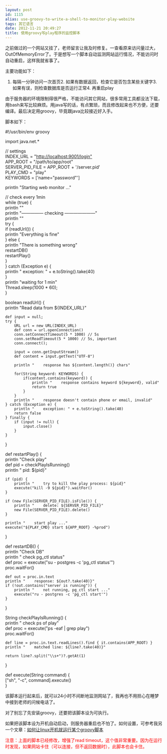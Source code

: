 ```yaml
---
layout: post
id: 1115
alias: use-groovy-to-write-a-shell-to-monitor-play-website
tags: 其它语言
date: 2012-11-21 20:49:27
title: 使用groovy写play程序的监控脚本
---
```


之前做过的一个网站又挂了，老师留言让我及时修复。一查看原来访问量过大，OutOfMemoryError了。于是想写一个脚本自动监测网站运行情况，不能访问时自动重启，这样我就省事了。

主要功能如下：

1.  每隔一分钟访问一次首页2.  如果有数据返回，检查它是否包含某些关键字3.  如果有误，则检查数据库是否运行正常4.  再重启play

由于服务器的环境限制得很严格，不能访问其它网站，很多常用工具都没法下载，用bash来写比较麻烦。用java写的话，有点繁琐，而且修改起来也不方便，还要编译。最后决定用groovy，毕竟跟java比较接近好入手。

脚本如下：

<div class="mycode">

#!/usr/bin/env groovy

import java.net.*

// settings     
INDEX_URL = "[http://localhost:9001/login"](http://localhost:9001/login")      
APP_ROOT = "/path/to/app/root"      
SERVER_PID_FILE = APP_ROOT + '/server.pid'      
PLAY_CMD = "play"      
KEYWORDS = ['name="password"']

println "Starting web monitor ..."

// check every 1min     
while (true) {      
    println ""      
    println "&#8212;&#8212;&#8212;&#8212;&#8212; checking &#8212;&#8212;&#8212;&#8212;&#8212;&#8212;&#8212;"      
    println ""      
    try {      
        if (readUrl()) {      
            println "Everything is fine"      
        } else {      
            println "There is something wrong"      
            restartDB()      
            restartPlay()      
        }      
    } catch (Exception e) {      
        println "    exception: " + e.toString().take(40)      
    }      
    println "waiting for 1 min"      
    Thread.sleep(1000 * 60);      
}

boolean readUrl() {     
    println "Read data from ${INDEX_URL}"

    def input = null;     
    try {      
        URL url = new URL(INDEX_URL)      
        def conn = url.openConnection()      
        conn.setConnectTimeout(5 * 1000) // 5s      
        conn.setReadTimeout(5 * 1000) // 5s, important      
        conn.connect();

        input = conn.getInputStream()     
        def content = input.getText("UTF-8")

        println "    response has ${content.length()} chars"

        for(String keyword: KEYWORDS) {     
            if(content.contains(keyword)) {      
                println "    response contains keyword ${keyword}, valid"      
                return true      
            }      
        }      
        println "    response doesn't contain phone or email, invalid"      
    } catch (Exception e) {      
        println "    exception: " + e.toString().take(40)      
        return false      
    } finally {      
        if (input != null) {      
            input.close()      
        }      
    }      
}

def restartPlay() {     
    println "Check play"      
    def pid = checkPlayIsRunning()      
    println "    pid: ${pid}"

    if (pid) {     
        println "    try to kill the play process: ${pid}"      
        execute("kill -9 ${pid}").waitFor()      
    }

    if (new File(SERVER_PID_FILE).isFile()) {     
        println "    delete: ${SERVER_PID_FILE}"      
        new File(SERVER_PID_FILE).delete()      
    }

    println "    start play ..."     
    execute("${PLAY_CMD} start ${APP_ROOT} -%prod")      
}

def restartDB() {     
    println "Check DB"      
    println "    check pg_ctl status"      
    def proc = execute("su - postgres -c 'pg_ctl status'")      
    proc.waitFor()

    def out = proc.in.text     
    println "    response: ${out?.take(40)}"      
    if (!out.contains("server is running")) {      
        println "    not running, pg_ctl start ..."      
        execute("ru - postgres -c 'pg_ctl start'")      
    }      
}

String checkPlayIsRunning() {     
    println "    check ps of play"      
    def proc = execute("ps -eaf | grep play")      
    proc.waitFor()

    def line = proc.in.text.readLines().find { it.contains(APP_ROOT) }     
    println "    matched line: ${line?.take(40)}"

    return line?.split("\\s+")?.getAt(1)     
}

def execute(String command) {     
    ["sh", "-c", command].execute()      
}

</p></div>

该脚本运行起来后，就可以24小时不间断地监测网站了，我再也不用担心在睡梦中接到老师的问候电话了。

对了别忘了先安装groovy，还要把该脚本设为可执行。

如果把该脚本设为开机自动启动，则服务器重启也不怕了。如何设置，可参考我另一个文章：[如何让linux开机就运行某个groovy脚本](http://freewind.me/blog/20121121/1114.html)

<font color="#ff0000">注意：上面的脚本已经修改，增强了read timeout，这个值非常重要。因为在运行时发现，如果网站卡住（可以连接，但不返回数据时），此脚本也会卡住。</font>

<style type="text/css">
<p>.csharpcode, .csharpcode pre
{
	font-size: small;
	color: black;
	font-family: consolas, "Courier New", courier, monospace;
	background-color: #ffffff;
	/*white-space: pre;*/
}
.csharpcode pre { margin: 0em; }
.csharpcode .rem { color: #008000; }
.csharpcode .kwrd { color: #0000ff; }
.csharpcode .str { color: #006080; }
.csharpcode .op { color: #0000c0; }
.csharpcode .preproc { color: #cc6633; }
.csharpcode .asp { background-color: #ffff00; }
.csharpcode .html { color: #800000; }
.csharpcode .attr { color: #ff0000; }
.csharpcode .alt 
{
	background-color: #f4f4f4;
	width: 100%;
	margin: 0em;
}
.csharpcode .lnum { color: #606060; }</style>
